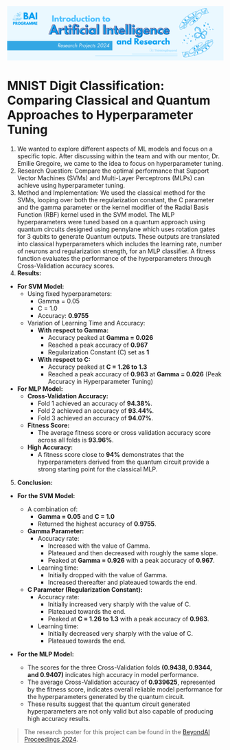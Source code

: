 ![BeyondAI Banner for Research Projects](../BeyondAI_Banner_Research_Projects_2024.png)

# MNIST Digit Classification: Comparing Classical and Quantum Approaches to Hyperparameter Tuning

1. We wanted to explore different aspects of ML models and focus on a specific topic. After discussing within the team and with our mentor, Dr. Emilie Gregoire, we came to the idea to focus on hyperparameter tuning. 
2. Research Question: Compare the optimal performance that Support Vector Machines (SVMs) and Multi-Layer Perceptrons (MLPs) can achieve using hyperparameter tuning. 
3. Method and Implementation: We used the classical method for the SVMs, looping over both the regularization constant, the C parameter and the gamma parameter or the kernel modifier of the Radial Basis Function (RBF) kernel used in the SVM model. The MLP hyperparameters were tuned based on a quantum approach using quantum circuits designed using pennylane which uses rotation gates for 3 qubits to generate Quantum outputs. These outputs are translated into classical hyperparameters which includes the learning rate, number of neurons and regularization strength, for an MLP classifier. A fitness function evaluates the performance of the hyperparameters through
Cross-Validation accuracy scores.
4. **Results:**
- **For SVM Model:**
  - Using fixed hyperparameters:
    - Gamma = 0.05
    - C = 1.0
    - Accuracy: **0.9755**
  - Variation of Learning Time and Accuracy:
    - **With respect to Gamma:**
      - Accuracy peaked at **Gamma = 0.026**
      - Reached a peak accuracy of **0.967**
      - Regularization Constant (C) set as **1**
    - **With respect to C:**
      - Accuracy peaked at **C = 1.26 to 1.3**
      - Reached a peak accuracy of **0.963** at **Gamma = 0.026** (Peak Accuracy in Hyperparameter Tuning)
- **For MLP Model:**
     - **Cross-Validation Accuracy:**
          - Fold 1 achieved an accuracy of **94.38%**.
          - Fold 2 achieved an accuracy of **93.44%**.
          - Fold 3 achieved an accuracy of **94.07%**.
     - **Fitness Score:**
          - The average fitness score or cross validation accuracy score across all folds is **93.96%**.
     -  **High Accuracy:**
          -  A fitness score close to **94%** demonstrates that the hyperparameters derived from the quantum circuit provide a strong starting point for the classical MLP.
5. **Conclusion:**
- **For the SVM Model:**
  - A combination of:
    - **Gamma = 0.05** and **C = 1.0**
    - Returned the highest accuracy of **0.9755**.
  - **Gamma Parameter:**
    - Accuracy rate:
      - Increased with the value of Gamma.
      - Plateaued and then decreased with roughly the same slope.
      - Peaked at **Gamma = 0.926** with a peak accuracy of **0.967**.
    - Learning time:
      - Initially dropped with the value of Gamma.
      - Increased thereafter and plateaued towards the end.
  - **C Parameter (Regularization Constant):**
    - Accuracy rate:
      - Initially increased very sharply with the value of C.
      - Plateaued towards the end.
      - Peaked at **C = 1.26 to 1.3** with a peak accuracy of **0.963**.
    - Learning time:
      - Initially decreased very sharply with the value of C.
      - Plateaued towards the end.

 - **For the MLP Model:**
      - The scores for the three Cross-Validation folds **(0.9438, 0.9344, and 0.9407)** indicates high accuracy in model performance.
      - The average Cross-Validation accuracy of **0.939625**, represented by the fitness score, indicates overall reliable model performance for the hyperparameters generated by the quantum circuit.
      - These results suggest that the quantum circuit generated hyperparameters are not only valid but also capable of producing high accuracy results.
 

> The research poster for this project can be found in the [BeyondAI Proceedings 2024](https://thinkingbeyond.education/beyondai_proceedings_2024/).
